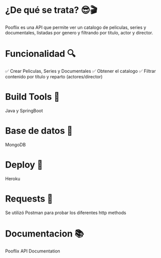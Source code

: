 # ¿De qué se trata? 😎🎬
Pooflix es una API que permite ver un catalogo de peliculas, series y documentales, listadas por genero y filtrando por titulo, actor y director.

# Funcionalidad 🔍

✅ Crear Peliculas, Series y Documentales
✅ Obtener el catalogo 
✅ Filtrar contenido por título y reparto (actores/director)

# Build Tools 🔧  
Java y SpringBoot

# Base de datos 💾
MongoDB

# Deploy 🚀
Heroku

# Requests  📡 
Se utilizó Postman para probar los diferentes http methods 

# Documentacion 📚

Pooflix API Documentation 



